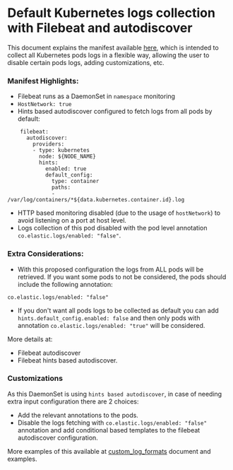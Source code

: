 # Default Kubernetes logs collection with Filebeat and autodiscover

This document explains the manifest available [here](/resources/02_k8s_monitoring/11_logs_k8s_all_autodiscover.yaml), which is intended to collect all Kubernetes pods logs in a flexible way, allowing the user to disable certain pods logs, adding customizations, etc.

### Manifest Highlights:

- Filebeat runs as a DaemonSet in `namespace` monitoring
- `HostNetwork: true`
- Hints based autodiscover configured to fetch logs from all pods by default:

```
    filebeat:
      autodiscover:
        providers:
        - type: kubernetes
          node: ${NODE_NAME}
          hints:
            enabled: true
            default_config:
              type: container
              paths:
              - /var/log/containers/*${data.kubernetes.container.id}.log
```

- HTTP based monitoring disabled (due to the usage of `hostNetwork`) to avoid listening on a port at host level.
- Logs collection of this pod disabled with the pod level annotation `co.elastic.logs/enabled: "false"`.

### Extra Considerations:

- With this proposed configuration the logs from ALL pods will be retrieved. If you want some pods to not be considered, the pods should include the following annotation:

```
co.elastic.logs/enabled: "false"
```

- If you don't want all pods logs to be collected as default you can add `hints.default_config.enabled: false` and then only pods with annotation `co.elastic.logs/enabled: "true"` will be considered.

More details at:
- Filebeat autodiscover
- Filebeat hints based autodiscover.

### Customizations

As this DaemonSet is using `hints based autodiscover`, in case of needing extra input configuration there are 2 choices:
- Add the relevant annotations to the pods.
- Disable the logs fetching with `co.elastic.logs/enabled: "false"` annotation and add conditional based templates to the filebeat autodiscover configuration.

More examples of this available at [custom_log_formats](custom_log_formats.md) document and examples.
